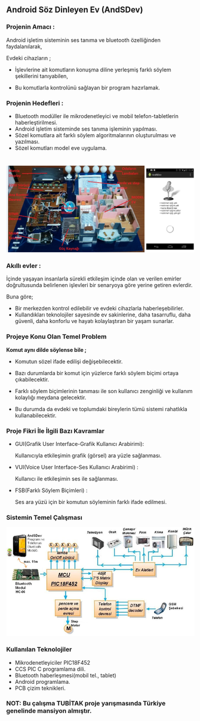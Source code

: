 
## **Android Söz Dinleyen Ev (AndSDev)**

### **Projenin Amacı :**

Android işletim sisteminin ses tanıma ve bluetooth özelliğinden faydalanılarak,

Evdeki cihazların ;
- İşlevlerine ait komutların konuşma diline yerleşmiş farklı söylem şekillerini tanıyabilen,

- Bu komutlarla kontrolünü sağlayan bir program hazırlamak. 

### **Projenin Hedefleri** :
- Bluetooth modüller ile mikrodenetleyici ve mobil telefon-tabletlerin haberleştirilmesi.
- Android işletim sisteminde ses tanıma işleminin yapılması.
- Sözel komutlara ait farklı söylem algoritmalarının oluşturulması ve yazılması.
- Sözel komutları model eve uygulama. 

#
![program](foto/andSdev_model_ev.jpg)



### **Akıllı evler  :**
İçinde yaşayan insanlarla sürekli etkileşim içinde olan ve verilen emirler doğrultusunda belirlenen işlevleri bir senaryoya göre yerine getiren evlerdir. 

Buna göre;

- Bir merkezden kontrol edilebilir ve evdeki cihazlarla haberleşebilirler.
- Kullandıkları teknolojiler sayesinde ev sakinlerine, daha tasarruflu, daha güvenli, daha konforlu ve hayatı kolaylaştıran bir yaşam sunarlar.

### **Projeye Konu Olan Temel Problem**

**Komut aynı dilde söylense bile ;**
	
- Komutun sözel ifade edilişi değişebilecektir.

- Bazı durumlarda bir komut için yüzlerce farklı söylem biçimi ortaya çıkabilecektir.

- Farklı söylem biçimlerinin tanıması ile son kullanıcı zenginliği ve kullanım kolaylığı  meydana gelecektir. 
	
- Bu durumda da evdeki ve toplumdaki bireylerin tümü sistemi rahatlıkla  kullanabilecektir.

### **Proje Fikri İle İlgili Bazı Kavramlar**

- GUI(Grafik User Interface-Grafik Kullanıcı Arabirimi):  

	Kullanıcıyla etkileşimin grafik (görsel) ara yüzle sağlanması.

- VUI(Voice User Interface-Ses Kullanıcı Arabirimi) : 

	Kullanıcı ile etkileşimin ses ile sağlanması.


- FSB(Farklı Söylem Biçimleri) :

 	Ses ara yüzü için bir komutun söyleminin  farklı ifade edilmesi.

### **Sistemin Temel Çalışması**

![temel çalışma](foto/donanım_blok_sema.JPG)

### **Kullanılan Teknolojiler**
- Mikrodenetleyiciler PIC18F452
- CCS PIC C programlama dili.
- Bluetooth haberleşmesi(mobil tel., tablet)
- Android programlama.
- PCB çizim teknikleri.

### **NOT: Bu çalışma TUBİTAK proje yarışmasında Türkiye genelinde mansiyon almıştır.**








